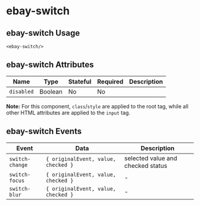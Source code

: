 # ebay-switch

## ebay-switch Usage

```marko
<ebay-switch/>
```

## ebay-switch Attributes

Name | Type | Stateful | Required | Description
--- | --- | --- | --- | ---
`disabled` | Boolean | No | No |

**Note:** For this component, `class`/`style` are applied to the root tag, while all other HTML attributes are applied to the `input` tag.

## ebay-switch Events

Event | Data | Description
--- | --- | ---
`switch-change` | `{ originalEvent, value, checked }` | selected value and checked status
`switch-focus` | `{ originalEvent, value, checked }` | -
`switch-blur` | `{ originalEvent, value, checked }` | -
